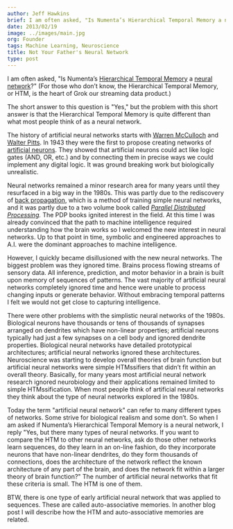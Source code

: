 ```yaml
---
author: Jeff Hawkins
brief: I am often asked, "Is Numenta’s Hierarchical Temporal Memory a neural network?" The short answer to this question is "Yes," but the problem with this short
date: 2013/02/19
image: ../images/main.jpg
org: Founder
tags: Machine Learning, Neuroscience
title: Not Your Father's Neural Network
type: post
---
```


I am often asked, "Is Numenta’s
[Hierarchical Temporal Memory](/machine-intelligence-technology/) a
[neural network](http://en.wikipedia.org/wiki/Neural_network)?"
(For those who don’t know, the Hierarchical Temporal Memory, or HTM, is the
heart of Grok our streaming data product.)

The short answer to this question is "Yes," but the problem with this short
answer is that the Hierarchical Temporal Memory is quite different than what most
people think of as a neural network.

The history of artificial neural networks starts with
[Warren McCulloch](http://en.wikipedia.org/wiki/Warren_McCulloch) and
[Walter Pitts](http://en.wikipedia.org/wiki/Walter_Pitts).  In 1943 they were
the first to propose creating networks of
[artificial neurons](http://en.wikipedia.org/wiki/Artificial_neuron). They
showed that artificial neurons could act like logic gates (AND, OR, etc.) and by
connecting them in precise ways we could implement any digital logic. It was
ground breaking work but biologically unrealistic.

Neural networks remained a minor research area for many years until they
resurfaced in a big way in the 1980s.  This was partly due to the rediscovery of
[back propagation](http://en.wikipedia.org/wiki/Backpropagation), which is a
method of training simple neural networks, and it was partly due to a two volume
book called
*[Parallel Distributed Processing](http://mitpress.mit.edu/books/parallel-distributed-processing).*
The PDP books ignited interest in the field.  At this time I was already
convinced that the path to machine intelligence required understanding how the
brain works so I welcomed the new interest in neural networks.  Up to that
point in time, symbolic and engineered approaches to A.I. were the dominant
approaches to machine intelligence.

However, I quickly became disillusioned with the new neural networks.  The
biggest problem was they ignored time.  Brains process flowing streams of
sensory data.  All inference, prediction, and motor behavior in a brain is built
upon memory of sequences of patterns.
The vast majority of artificial neural networks completely ignored time and
hence were unable to process changing inputs or generate behavior.  Without
embracing temporal patterns I felt we would not get close to capturing
intelligence.

There were other problems with the simplistic neural networks of the 1980s.
Biological neurons have thousands or tens of thousands of synapses arranged on
dendrites which have non-linear properties; artificial neurons typically had
just a few synapses on a cell body and ignored dendrite properties.  Biological
neural networks have detailed prototypical architectures; artificial neural
networks ignored these architectures. Neuroscience was starting to develop
overall theories of brain function but artificial neural networks were simple
HTMssifiers that didn’t fit within an overall theory.  Basically, for many years
most artificial neural network research ignored neurobiology and their
applications remained limited to simple HTMssification.  When most people think
of artificial neural networks they think about the type of neural networks
explored in the 1980s.

Today the term "artificial neural network" can refer to many different types of
networks.  Some strive for biological realism and some don’t.  So when I am
asked if Numenta’s Hierarchical Temporal Memory is a neural network, I reply
"Yes, but there many types of neural networks.  If you want to compare the HTM
to other neural networks, ask do those other networks learn sequences, do they
learn in an on-line fashion, do they incorporate neurons that have non-linear
dendrites, do they form thousands of connections, does the architecture of the
network reflect the known architecture of any part of the brain, and does the
network fit within a larger theory of brain function?"  The number of artificial
neural networks that fit these criteria is small.  The HTM is one of them.

BTW, there is one type of early artificial neural network that was applied to
sequences.  These are called auto-associative memories.  In another blog post I
will describe how the HTM and auto-associative memories are related.
